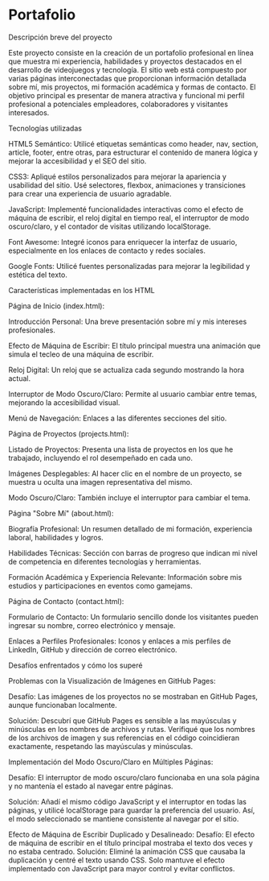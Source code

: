 # Portafolio
Descripción breve del proyecto

Este proyecto consiste en la creación de un portafolio profesional en línea que muestra mi experiencia, habilidades y proyectos destacados en el desarrollo de videojuegos y tecnología. El sitio web está compuesto por varias páginas interconectadas que proporcionan información detallada sobre mí, mis proyectos, mi formación académica y formas de contacto. El objetivo principal es presentar de manera atractiva y funcional mi perfil profesional a potenciales empleadores, colaboradores y visitantes interesados.

Tecnologías utilizadas

HTML5 Semántico: Utilicé etiquetas semánticas como header, nav, section, article, footer, entre otras, para estructurar el contenido de manera lógica y mejorar la accesibilidad y el SEO del sitio.

CSS3: Apliqué estilos personalizados para mejorar la apariencia y usabilidad del sitio. Usé selectores, flexbox, animaciones y transiciones para crear una experiencia de usuario agradable.

JavaScript: Implementé funcionalidades interactivas como el efecto de máquina de escribir, el reloj digital en tiempo real, el interruptor de modo oscuro/claro, y el contador de visitas utilizando localStorage.

Font Awesome: Integré iconos para enriquecer la interfaz de usuario, especialmente en los enlaces de contacto y redes sociales.

Google Fonts: Utilicé fuentes personalizadas para mejorar la legibilidad y estética del texto.

Características implementadas en los HTML

Página de Inicio (index.html):

Introducción Personal: Una breve presentación sobre mí y mis intereses profesionales.

Efecto de Máquina de Escribir: El título principal muestra una animación que simula el tecleo de una máquina de escribir.

Reloj Digital: Un reloj que se actualiza cada segundo mostrando la hora actual.

Interruptor de Modo Oscuro/Claro: Permite al usuario cambiar entre temas, mejorando la accesibilidad visual.

Menú de Navegación: Enlaces a las diferentes secciones del sitio.

Página de Proyectos (projects.html):

Listado de Proyectos: Presenta una lista de proyectos en los que he trabajado, incluyendo el rol desempeñado en cada uno.

Imágenes Desplegables: Al hacer clic en el nombre de un proyecto, se muestra u oculta una imagen representativa del mismo.

Modo Oscuro/Claro: También incluye el interruptor para cambiar el tema.

Página "Sobre Mí" (about.html):

Biografía Profesional: Un resumen detallado de mi formación, experiencia laboral, habilidades y logros.

Habilidades Técnicas: Sección con barras de progreso que indican mi nivel de competencia en diferentes tecnologías y herramientas.

Formación Académica y Experiencia Relevante: Información sobre mis estudios y participaciones en eventos como gamejams.


Página de Contacto (contact.html):

Formulario de Contacto: Un formulario sencillo donde los visitantes pueden ingresar su nombre, correo electrónico y mensaje.

Enlaces a Perfiles Profesionales: Iconos y enlaces a mis perfiles de LinkedIn, GitHub y dirección de correo electrónico.

Desafíos enfrentados y cómo los superé

Problemas con la Visualización de Imágenes en GitHub Pages:

Desafío: Las imágenes de los proyectos no se mostraban en GitHub Pages, aunque funcionaban localmente.

Solución: Descubrí que GitHub Pages es sensible a las mayúsculas y minúsculas en los nombres de archivos y rutas. Verifiqué que los nombres de los archivos de imagen y sus referencias en el código coincidieran exactamente, respetando las mayúsculas y minúsculas.

Implementación del Modo Oscuro/Claro en Múltiples Páginas:

Desafío: El interruptor de modo oscuro/claro funcionaba en una sola página y no mantenía el estado al navegar entre páginas.

Solución: Añadí el mismo código JavaScript y el interruptor en todas las páginas, y utilicé localStorage para guardar la preferencia del usuario. Así, el modo seleccionado se mantiene consistente al navegar por el sitio.

Efecto de Máquina de Escribir Duplicado y Desalineado:
Desafío: El efecto de máquina de escribir en el título principal mostraba el texto dos veces y no estaba centrado.
Solución: Eliminé la animación CSS que causaba la duplicación y centré el texto usando CSS. Solo mantuve el efecto implementado con JavaScript para mayor control y evitar conflictos.
